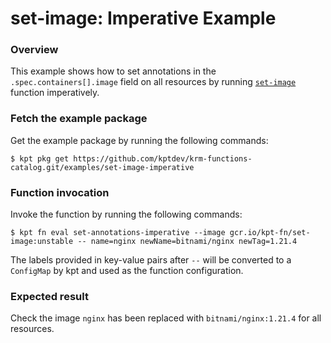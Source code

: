 # set-image: Imperative Example

### Overview

This example shows how to set annotations in the `.spec.containers[].image`
field on all resources by running [`set-image`] function imperatively.

### Fetch the example package

Get the example package by running the following commands:

```shell
$ kpt pkg get https://github.com/kptdev/krm-functions-catalog.git/examples/set-image-imperative
```

### Function invocation

Invoke the function by running the following commands:

```shell
$ kpt fn eval set-annotations-imperative --image gcr.io/kpt-fn/set-image:unstable -- name=nginx newName=bitnami/nginx newTag=1.21.4
```

The labels provided in key-value pairs after `--` will be converted to a
`ConfigMap` by kpt and used as the function configuration.

### Expected result

Check the image `nginx` has been replaced with `bitnami/nginx:1.21.4` for all resources.

[`set-image`]: https://catalog.kpt.dev/set-image/v0.1/
